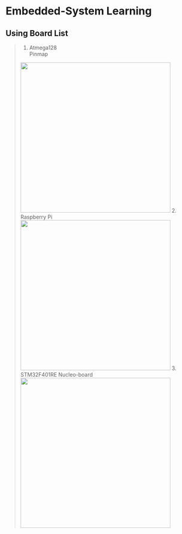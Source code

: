 # Embedded-System Learning
  
## Using Board List
> 1. Atmega128  
> Pinmap
> <img src="https://www.hackerschool.org/Sub_Html/HS_University/HardwareHacking/port1.png" width="400" height="400" />    
> 2. Raspberry Pi  
> <img src="https://user-images.githubusercontent.com/52377778/86985239-c6706d00-c1cb-11ea-81e6-5a52bf7e535a.png" width="400" height="400" />  
> 3. STM32F401RE Nucleo-board  
> <img src="" width="400" height="400" />  
